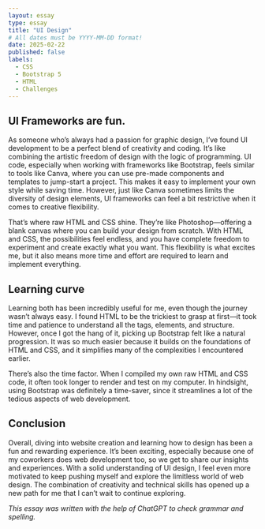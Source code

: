 ```yaml
---
layout: essay
type: essay
title: "UI Design"
# All dates must be YYYY-MM-DD format!
date: 2025-02-22
published: false
labels:
  - CSS
  - Bootstrap 5
  - HTML
  - Challenges
---
```




## UI Frameworks are fun.

As someone who’s always had a passion for graphic design, I’ve found UI development to be a perfect blend of creativity and coding. It’s like combining the artistic freedom of design with the logic of programming. UI code, especially when working with frameworks like Bootstrap, feels similar to tools like Canva, where you can use pre-made components and templates to jump-start a project. This makes it easy to implement your own style while saving time. However, just like Canva sometimes limits the diversity of design elements, UI frameworks can feel a bit restrictive when it comes to creative flexibility.

That’s where raw HTML and CSS shine. They’re like Photoshop—offering a blank canvas where you can build your design from scratch. With HTML and CSS, the possibilities feel endless, and you have complete freedom to experiment and create exactly what you want. This flexibility is what excites me, but it also means more time and effort are required to learn and implement everything.

## Learning curve
Learning both has been incredibly useful for me, even though the journey wasn’t always easy. I found HTML to be the trickiest to grasp at first—it took time and patience to understand all the tags, elements, and structure. However, once I got the hang of it, picking up Bootstrap felt like a natural progression. It was so much easier because it builds on the foundations of HTML and CSS, and it simplifies many of the complexities I encountered earlier.

There’s also the time factor. When I compiled my own raw HTML and CSS code, it often took longer to render and test on my computer. In hindsight, using Bootstrap was definitely a time-saver, since it streamlines a lot of the tedious aspects of web development.

## Conclusion
Overall, diving into website creation and learning how to design has been a fun and rewarding experience. It’s been exciting, especially because one of my coworkers does web development too, so we get to share our insights and experiences. With a solid understanding of UI design, I feel even more motivated to keep pushing myself and explore the limitless world of web design. The combination of creativity and technical skills has opened up a new path for me that I can’t wait to continue exploring.

_This essay was written with the help of ChatGPT to check grammar and spelling._
